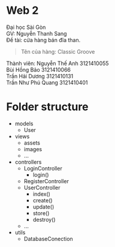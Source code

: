 # Web 2

Đại học Sài Gòn <br>
GV: Nguyễn Thanh Sang <br>
Đề tài: cửa hàng bán đĩa than. <br>

> Tên của hàng: Classic Groove <br>

Thành viên:
Nguyễn Thế Anh 3121410055 <br>
Bùi Hồng Bảo 3121410066 <br>
Trần Hải Dương 3121410131 <br>
Trần Như Phú Quang 3121410401 <br>

<!-- INSERT INTO songs (name, songLink,albumID) VALUES ("Anh đã quen với cô đơn", "1_AnhDaQuenVoiCoDon.mp3", 2);
INSERT INTO songs (name, songLink,albumID) VALUES ("Bình Yên Những Phút Giây", "2_BinhYenNhungPhutGiay.mp3", 1);
INSERT INTO songs (name, songLink,albumID) VALUES ("Chắc ai đó sẽ về", "3_ChacAiDoSeVe.mp3", 1);
INSERT INTO songs (name, songLink,albumID) VALUES ("Chúng ta không thuộc về nhau", "4_ChungTaKhongThuocVeNhau.mp3",1); -->
<!-- INSERT INTO table_name (name, file) VALUES (,);
INSERT INTO table_name (name, file) VALUES (,);
INSERT INTO table_name (name, file) VALUES (,);
INSERT INTO table_name (name, file) VALUES (,); -->

# Folder structure
- models
    - User
- views
    - assets
    - images
    - ...
- controllers    
    - LoginController
        - login()
    - RegisterController
    - UserController
        - index()
        - create()
        - update()
        - store()
        - destroy()
    - ...
- utils
    - DatabaseConection
    
